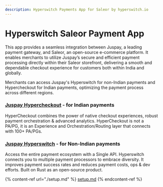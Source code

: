 ```yaml
---
description: Hyperswitch Payments App for Saleor by hyperswitch.io
---
```


# Hyperswitch Saleor Payment App

This app provides a seamless integration between Juspay, a leading payment gateway, and Saleor, an open-source e-commerce platform. It enables merchants to utilize Juspay’s secure and efficient payment processing directly within their Saleor storefront, delivering a smooth and dependable checkout experience for customers both within India and globally.

Merchants can access Juspay's Hyperswitch for non-Indian payments and Hypercheckout for Indian payments, optimizing the payment process across different regions.

### [Juspay Hypercheckout](https://juspay.in/hypercheckout) - for Indian payments
HyperCheckout combines the power of native checkout experiences, robust payment orchestration & advanced analytics. HyperCheckout is not a PA/PG, it is an Experience and Orchestration/Routing layer that connects with 100+ PA/PGs. 

### [Juspay Hyperswitch](https://hyperswitch.io/) - for Non-Indian payments
Access the entire payment ecosystem with a Single API. Hyperswitch connects you to multiple payment processors to embrace diversity. It improves payment success rates and reduces payment costs, ops & dev efforts. Built on Rust as an open-source product.

{% content-ref url="./setup.md" %}
[setup.md](./setup.md)
{% endcontent-ref %}
